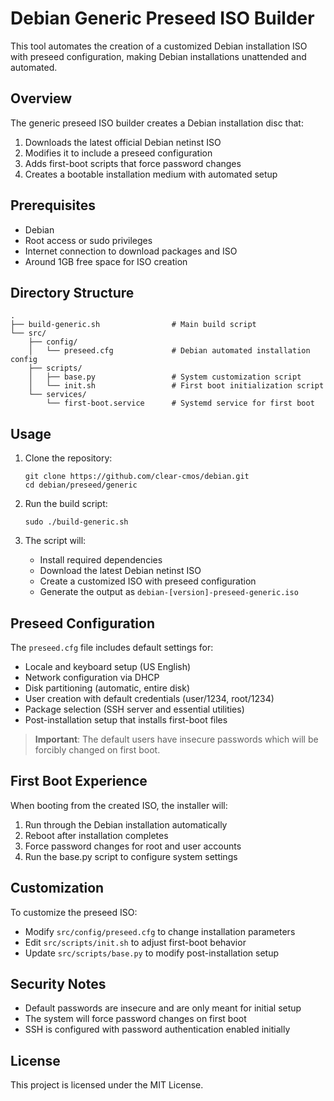 # Debian Generic Preseed ISO Builder

This tool automates the creation of a customized Debian installation ISO with preseed configuration, making Debian installations unattended and automated.

## Overview

The generic preseed ISO builder creates a Debian installation disc that:

1. Downloads the latest official Debian netinst ISO
2. Modifies it to include a preseed configuration 
3. Adds first-boot scripts that force password changes
4. Creates a bootable installation medium with automated setup

## Prerequisites

- Debian
- Root access or sudo privileges
- Internet connection to download packages and ISO
- Around 1GB free space for ISO creation

## Directory Structure

```
.
├── build-generic.sh                # Main build script
└── src/
    ├── config/
    │   └── preseed.cfg             # Debian automated installation config
    ├── scripts/
    │   ├── base.py                 # System customization script
    │   └── init.sh                 # First boot initialization script
    └── services/
        └── first-boot.service      # Systemd service for first boot
```

## Usage

1. Clone the repository:
   ```
   git clone https://github.com/clear-cmos/debian.git
   cd debian/preseed/generic
   ```

2. Run the build script:
   ```
   sudo ./build-generic.sh
   ```

3. The script will:
   - Install required dependencies
   - Download the latest Debian netinst ISO
   - Create a customized ISO with preseed configuration
   - Generate the output as `debian-[version]-preseed-generic.iso`

## Preseed Configuration

The `preseed.cfg` file includes default settings for:

- Locale and keyboard setup (US English)
- Network configuration via DHCP
- Disk partitioning (automatic, entire disk)
- User creation with default credentials (user/1234, root/1234)
- Package selection (SSH server and essential utilities)
- Post-installation setup that installs first-boot files

> **Important**: The default users have insecure passwords which will be forcibly changed on first boot.

## First Boot Experience

When booting from the created ISO, the installer will:

1. Run through the Debian installation automatically
2. Reboot after installation completes
3. Force password changes for root and user accounts
4. Run the base.py script to configure system settings

## Customization

To customize the preseed ISO:

- Modify `src/config/preseed.cfg` to change installation parameters
- Edit `src/scripts/init.sh` to adjust first-boot behavior
- Update `src/scripts/base.py` to modify post-installation setup

## Security Notes

- Default passwords are insecure and are only meant for initial setup
- The system will force password changes on first boot
- SSH is configured with password authentication enabled initially

## License

This project is licensed under the MIT License.
